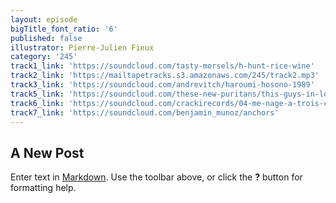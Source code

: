 ```yaml
---
layout: episode
bigTitle_font_ratio: '6'
published: false
illustrator: Pierre-Julien Fieux
category: '245'
track1_link: 'https://soundcloud.com/tasty-morsels/h-hunt-rice-wine'
track2_link: 'https://mailtapetracks.s3.amazonaws.com/245/track2.mp3'
track3_link: 'https://soundcloud.com/andrevitch/haroumi-hosono-1989'
track5_link: 'https://soundcloud.com/these-new-puritans/this-guys-in-love-with-you-1'
track6_link: 'https://soundcloud.com/crackirecords/04-me-nage-a-trois-conditional'
track7_link: 'https://soundcloud.com/benjamin_munoz/anchors'
---
```

## A New Post

Enter text in [Markdown](http://daringfireball.net/projects/markdown/). Use the toolbar above, or click the **?** button for formatting help.
